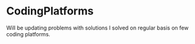 # CodingPlatforms
Will be updating problems with solutions I solved on regular basis on few coding platforms.



